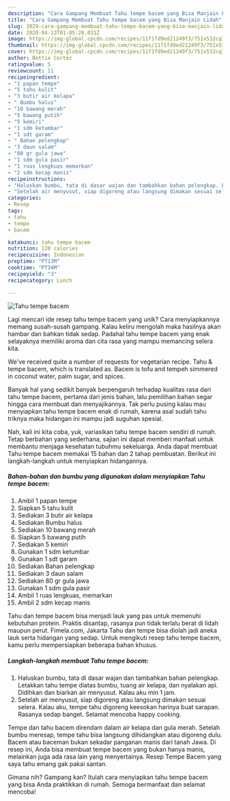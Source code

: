 ```yaml
---
description: "Cara Gampang Membuat Tahu tempe bacem yang Bisa Manjain Lidah"
title: "Cara Gampang Membuat Tahu tempe bacem yang Bisa Manjain Lidah"
slug: 3029-cara-gampang-membuat-tahu-tempe-bacem-yang-bisa-manjain-lidah
date: 2020-04-13T01:05:28.031Z
image: https://img-global.cpcdn.com/recipes/11f1fd9ed21249f3/751x532cq70/tahu-tempe-bacem-foto-resep-utama.jpg
thumbnail: https://img-global.cpcdn.com/recipes/11f1fd9ed21249f3/751x532cq70/tahu-tempe-bacem-foto-resep-utama.jpg
cover: https://img-global.cpcdn.com/recipes/11f1fd9ed21249f3/751x532cq70/tahu-tempe-bacem-foto-resep-utama.jpg
author: Bettie Cortez
ratingvalue: 5
reviewcount: 11
recipeingredient:
- "1 papan tempe"
- "5 tahu kulit"
- "3 butir air kelapa"
- " Bumbu halus"
- "10 bawang merah"
- "5 bawang putih"
- "5 kemiri"
- "1 sdm ketumbar"
- "1 sdt garam"
- " Bahan pelengkap"
- "3 daun salam"
- "80 gr gula jawa"
- "1 sdm gula pasir"
- "1 ruas lengkuas memarkan"
- "2 sdm kecap manis"
recipeinstructions:
- "Haluskan bumbu, tata di dasar wajan dan tambahkan bahan pelengkap. Letakkan tahu tempe diatas bumbu, tuang air kelapa, dan nyalakan api. Didihkan dan biarkan air menyusut. Kalau aku min 1 jam."
- "Setelah air menyusut, siap digoreng atau langsung dimakan sesuai selera. Kalau aku, tempe tahu digoreng keesokan harinya buat sarapan. Rasanya sedap banget. Selamat mencoba happy cooking."
categories:
- Resep
tags:
- tahu
- tempe
- bacem

katakunci: tahu tempe bacem 
nutrition: 120 calories
recipecuisine: Indonesian
preptime: "PT13M"
cooktime: "PT34M"
recipeyield: "3"
recipecategory: Lunch

---
```



![Tahu tempe bacem](https://img-global.cpcdn.com/recipes/11f1fd9ed21249f3/751x532cq70/tahu-tempe-bacem-foto-resep-utama.jpg)

Lagi mencari ide resep tahu tempe bacem yang unik? Cara menyiapkannya memang susah-susah gampang. Kalau keliru mengolah maka hasilnya akan hambar dan bahkan tidak sedap. Padahal tahu tempe bacem yang enak selayaknya memiliki aroma dan cita rasa yang mampu memancing selera kita.

We&#39;ve received quite a number of requests for vegetarian recipe. Tahu &amp; tempe bacem, which is translated as. Bacem is tofu and tempeh simmered in coconut water, palm sugar, and spices.

Banyak hal yang sedikit banyak berpengaruh terhadap kualitas rasa dari tahu tempe bacem, pertama dari jenis bahan, lalu pemilihan bahan segar hingga cara membuat dan menyajikannya. Tak perlu pusing kalau mau menyiapkan tahu tempe bacem enak di rumah, karena asal sudah tahu triknya maka hidangan ini mampu jadi suguhan spesial.


Nah, kali ini kita coba, yuk, variasikan tahu tempe bacem sendiri di rumah. Tetap berbahan yang sederhana, sajian ini dapat memberi manfaat untuk membantu menjaga kesehatan tubuhmu sekeluarga. Anda dapat membuat Tahu tempe bacem memakai 15 bahan dan 2 tahap pembuatan. Berikut ini langkah-langkah untuk menyiapkan hidangannya.

<!--inarticleads1-->

##### Bahan-bahan dan bumbu yang digunakan dalam menyiapkan Tahu tempe bacem:

1. Ambil 1 papan tempe
1. Siapkan 5 tahu kulit
1. Sediakan 3 butir air kelapa
1. Sediakan  Bumbu halus
1. Sediakan 10 bawang merah
1. Siapkan 5 bawang putih
1. Sediakan 5 kemiri
1. Gunakan 1 sdm ketumbar
1. Gunakan 1 sdt garam
1. Sediakan  Bahan pelengkap
1. Sediakan 3 daun salam
1. Sediakan 80 gr gula jawa
1. Gunakan 1 sdm gula pasir
1. Ambil 1 ruas lengkuas, memarkan
1. Ambil 2 sdm kecap manis


Tahu dan tempe bacem bisa menjadi lauk yang pas untuk memenuhi kebutuhan protein. Praktis disantap, rasanya pun tidak terlalu berat di lidah maupun perut. Fimela.com, Jakarta Tahu dan tempe bisa diolah jadi aneka lauk serta hidangan yang sedap. Untuk mengikuti resep tahu tempe bacem, kamu perlu mempersiapkan beberapa bahan khusus. 

<!--inarticleads2-->

##### Langkah-langkah membuat Tahu tempe bacem:

1. Haluskan bumbu, tata di dasar wajan dan tambahkan bahan pelengkap. Letakkan tahu tempe diatas bumbu, tuang air kelapa, dan nyalakan api. Didihkan dan biarkan air menyusut. Kalau aku min 1 jam.
1. Setelah air menyusut, siap digoreng atau langsung dimakan sesuai selera. Kalau aku, tempe tahu digoreng keesokan harinya buat sarapan. Rasanya sedap banget. Selamat mencoba happy cooking.


Tempe dan tahu bacem direndam dalam air kelapa dan gula merah. Setelah bumbu meresap, tempe tahu bisa langsung dihidangkan atau digoreng dulu. Bacem atau baceman bukan sekadar panganan manis dari tanah Jawa. Di resep ini, Anda bisa membuat tempe bacem yang bukan hanya manis, melainkan juga ada rasa lain yang menyertainya. Resep Tempe Bacem yang saya tahu emang gak pakai santan. 

Gimana nih? Gampang kan? Itulah cara menyiapkan tahu tempe bacem yang bisa Anda praktikkan di rumah. Semoga bermanfaat dan selamat mencoba!
